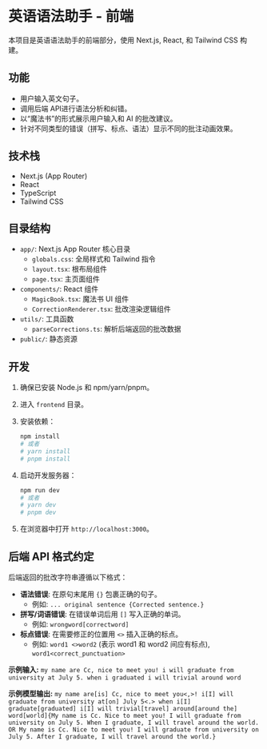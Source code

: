 # 英语语法助手 - 前端

本项目是英语语法助手的前端部分，使用 Next.js, React, 和 Tailwind CSS 构建。

## 功能

- 用户输入英文句子。
- 调用后端 API进行语法分析和纠错。
- 以“魔法书”的形式展示用户输入和 AI 的批改建议。
- 针对不同类型的错误（拼写、标点、语法）显示不同的批注动画效果。

## 技术栈

- Next.js (App Router)
- React
- TypeScript
- Tailwind CSS

## 目录结构

- `app/`: Next.js App Router 核心目录
  - `globals.css`: 全局样式和 Tailwind 指令
  - `layout.tsx`: 根布局组件
  - `page.tsx`: 主页面组件
- `components/`: React 组件
  - `MagicBook.tsx`: 魔法书 UI 组件
  - `CorrectionRenderer.tsx`: 批改渲染逻辑组件
- `utils/`: 工具函数
  - `parseCorrections.ts`: 解析后端返回的批改数据
- `public/`: 静态资源

## 开发

1. 确保已安装 Node.js 和 npm/yarn/pnpm。

2. 进入 `frontend` 目录。

3. 安装依赖：

   ```bash
   npm install
   # 或者
   # yarn install
   # pnpm install
   ```

4. 启动开发服务器：

   ```bash
   npm run dev
   # 或者
   # yarn dev
   # pnpm dev
   ```

5. 在浏览器中打开 `http://localhost:3000`。

## 后端 API 格式约定

后端返回的批改字符串遵循以下格式：

- **语法错误**: 在原句末尾用 `{}` 包裹正确的句子。
  - 例如: `... original sentence {Corrected sentence.}`
- **拼写/词语错误**: 在错误单词后用 `[]` 写入正确的单词。
  - 例如: `wrongword[correctword]`
- **标点错误**: 在需要修正的位置用 `<>` 插入正确的标点。
  - 例如: `word1 <>word2` (表示 word1 和 word2 间应有标点), `word1<correct_punctuation>`

**示例输入:**
`my name are Cc, nice to meet you! i will graduate from university at July 5. when i graduated i will trivial around word`

**示例模型输出:**
`my name are[is] Cc, nice to meet you<,>! i[I] will graduate from university at[on] July 5<.> when i[I] graduate[graduated] i[I] will trivial[travel] around[around the] word[world]{My name is Cc. Nice to meet you! I will graduate from university on July 5. When I graduate, I will travel around the world. OR My name is Cc. Nice to meet you! I will graduate from university on July 5. After I graduate, I will travel around the world.}`
